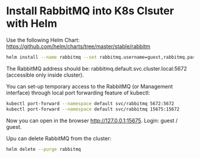# Install RabbitMQ into K8s Clsuter with Helm

Use the following Helm Chart: <https://github.com/helm/charts/tree/master/stable/rabbitm>

```sh
helm install --name rabbitmq --set rabbitmq.username=guest,rabbitmq.password=guest stable/rabbitmq
```

The RabbitMQ address should be: rabbitmq.default.svc.cluster.local:5672 (accessible only inside cluster).

You can set-up temporary access to the RabbitMQ (or Management interface) through local port forwarding feature of kubectl:

```sh
kubectl port-forward --namespace default svc/rabbitmq 5672:5672
kubectl port-forward --namespace default svc/rabbitmq 15675:15672
```

Now you can open in the browser <http://127.0.0.1:15675>. Login: guest / guest.

Upu can delete RabbitMQ from the cluster:

```sh
helm delete --purge rabbitmq
```
